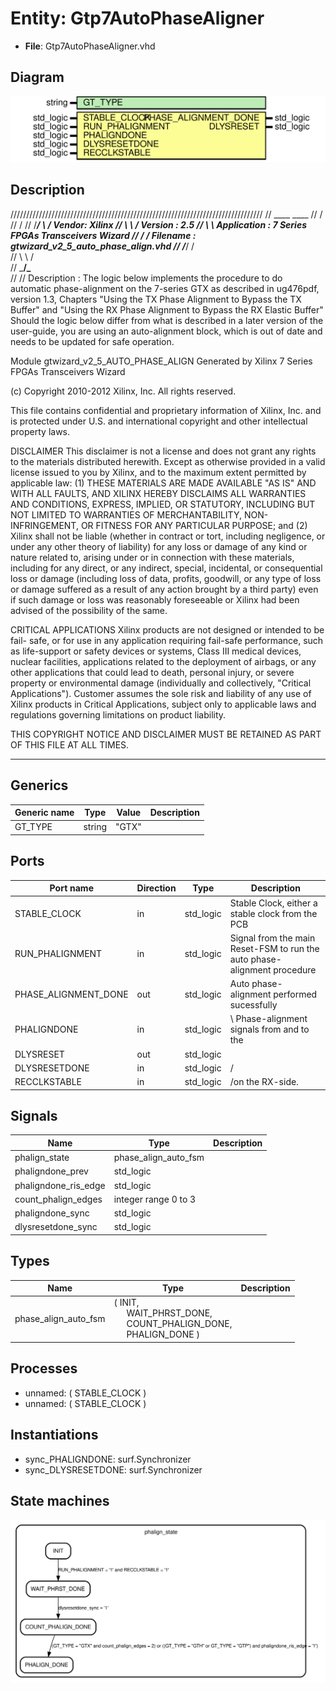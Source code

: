 # Entity: Gtp7AutoPhaseAligner

- **File**: Gtp7AutoPhaseAligner.vhd
## Diagram

![Diagram](Gtp7AutoPhaseAligner.svg "Diagram")
## Description

////////////////////////////////////////////////////////////////////////////////
//   ____  ____
//  /   /\/   /
// /___/  \  /    Vendor: Xilinx
// \   \   \/     Version : 2.5
//  \   \         Application : 7 Series FPGAs Transceivers Wizard
//  /   /         Filename : gtwizard_v2_5_auto_phase_align.vhd
// /___/   /\
// \   \  /  \
//  \___\/\___\
//
//
  Description : The logic below implements the procedure to do automatic phase-alignment
                on the 7-series GTX as described in ug476pdf, version 1.3,
                Chapters "Using the TX Phase Alignment to Bypass the TX Buffer"
                and "Using the RX Phase Alignment to Bypass the RX Elastic Buffer"
                Should the logic below differ from what is described in a later version
                of the user-guide, you are using an auto-alignment block, which is
                out of date and needs to be updated for safe operation.



 Module gtwizard_v2_5_AUTO_PHASE_ALIGN
 Generated by Xilinx 7 Series FPGAs Transceivers Wizard


 (c) Copyright 2010-2012 Xilinx, Inc. All rights reserved.

 This file contains confidential and proprietary information
 of Xilinx, Inc. and is protected under U.S. and
 international copyright and other intellectual property
 laws.

 DISCLAIMER
 This disclaimer is not a license and does not grant any
 rights to the materials distributed herewith. Except as
 otherwise provided in a valid license issued to you by
 Xilinx, and to the maximum extent permitted by applicable
 law: (1) THESE MATERIALS ARE MADE AVAILABLE "AS IS" AND
 WITH ALL FAULTS, AND XILINX HEREBY DISCLAIMS ALL WARRANTIES
 AND CONDITIONS, EXPRESS, IMPLIED, OR STATUTORY, INCLUDING
 BUT NOT LIMITED TO WARRANTIES OF MERCHANTABILITY, NON-
 INFRINGEMENT, OR FITNESS FOR ANY PARTICULAR PURPOSE; and
 (2) Xilinx shall not be liable (whether in contract or tort,
 including negligence, or under any other theory of
 liability) for any loss or damage of any kind or nature
 related to, arising under or in connection with these
 materials, including for any direct, or any indirect,
 special, incidental, or consequential loss or damage
 (including loss of data, profits, goodwill, or any type of
 loss or damage suffered as a result of any action brought
 by a third party) even if such damage or loss was
 reasonably foreseeable or Xilinx had been advised of the
 possibility of the same.

 CRITICAL APPLICATIONS
 Xilinx products are not designed or intended to be fail-
 safe, or for use in any application requiring fail-safe
 performance, such as life-support or safety devices or
 systems, Class III medical devices, nuclear facilities,
 applications related to the deployment of airbags, or any
 other applications that could lead to death, personal
 injury, or severe property or environmental damage
 (individually and collectively, "Critical
 Applications"). Customer assumes the sole risk and
 liability of any use of Xilinx products in Critical
 Applications, subject only to applicable laws and
 regulations governing limitations on product liability.

 THIS COPYRIGHT NOTICE AND DISCLAIMER MUST BE RETAINED AS
 PART OF THIS FILE AT ALL TIMES.
*****************************************************************************
## Generics

| Generic name | Type   | Value | Description |
| ------------ | ------ | ----- | ----------- |
| GT_TYPE      | string | "GTX" |             |
## Ports

| Port name            | Direction | Type      | Description                                                              |
| -------------------- | --------- | --------- | ------------------------------------------------------------------------ |
| STABLE_CLOCK         | in        | std_logic | Stable Clock, either a stable clock from the PCB                         |
| RUN_PHALIGNMENT      | in        | std_logic | Signal from the main Reset-FSM to run the auto phase-alignment procedure |
| PHASE_ALIGNMENT_DONE | out       | std_logic |  Auto phase-alignment performed sucessfully                              |
| PHALIGNDONE          | in        | std_logic | \ Phase-alignment signals from and to the                                |
| DLYSRESET            | out       | std_logic |  |transceiver.                                                           |
| DLYSRESETDONE        | in        | std_logic | /                                                                        |
| RECCLKSTABLE         | in        | std_logic | /on the RX-side.                                                         |
## Signals

| Name                 | Type                 | Description |
| -------------------- | -------------------- | ----------- |
| phalign_state        | phase_align_auto_fsm |             |
| phaligndone_prev     | std_logic            |             |
| phaligndone_ris_edge | std_logic            |             |
| count_phalign_edges  | integer range 0 to 3 |             |
| phaligndone_sync     | std_logic            |             |
| dlysresetdone_sync   | std_logic            |             |
## Types

| Name                 | Type                                                                                                                                                                     | Description |
| -------------------- | ------------------------------------------------------------------------------------------------------------------------------------------------------------------------ | ----------- |
| phase_align_auto_fsm | ( INIT,<br><span style="padding-left:20px"> WAIT_PHRST_DONE,<br><span style="padding-left:20px"> COUNT_PHALIGN_DONE,<br><span style="padding-left:20px"> PHALIGN_DONE )  |             |
## Processes
- unnamed: ( STABLE_CLOCK )
- unnamed: ( STABLE_CLOCK )
## Instantiations

- sync_PHALIGNDONE: surf.Synchronizer
- sync_DLYSRESETDONE: surf.Synchronizer
## State machines

![Diagram_state_machine_0]( stm_Gtp7AutoPhaseAligner_00.svg "Diagram")
